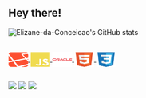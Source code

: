 ## Hey there!
![Elizane-da-Conceicao's GitHub stats](https://github-readme-stats.vercel.app/api?username=Elizane-da-Conceicao&show_icons=true&theme=onedark)

<div align="center">
  <a href="https://github.com/Elizane-da-Conceicao">
</div>
<div style="display: inline_block"><br>
  <img align="center" alt="Liz-Laravel" height="30" width="40" src="https://raw.githubusercontent.com/devicons/devicon/master/icons/laravel/laravel-plain.svg">
  <img align="center" alt="Liz-Js" height="30" width="40" src="https://raw.githubusercontent.com/devicons/devicon/master/icons/javascript/javascript-plain.svg">
  <img align="center" alt="Liz-Oracle" height="30" width="40" src="https://raw.githubusercontent.com/devicons/devicon/master/icons/oracle/oracle-original.svg">
  <img align="center" alt="Liz-HTML" height="30" width="40" src="https://raw.githubusercontent.com/devicons/devicon/master/icons/html5/html5-original.svg">
  <img align="center" alt="Liz-CSS" height="30" width="40" src="https://raw.githubusercontent.com/devicons/devicon/master/icons/css3/css3-original.svg">
</div>
  
  ##
 
<div> 
  <a href="https://instagram.com/elizanedaconceicao/" target="_blank"><img src="https://img.shields.io/badge/-Instagram-%23E4405F?style=for-the-badge&logo=instagram&logoColor=white" target="_blank"></a>
  <a href = "mailto:elizanedaconceicao@gmail.com"><img src="https://img.shields.io/badge/-Gmail-%23333?style=for-the-badge&logo=gmail&logoColor=white" target="_blank"></a>
  <a href="https://www.linkedin.com/in/elizane-da-conceição/" target="_blank"><img src="https://img.shields.io/badge/-LinkedIn-%230077B5?style=for-the-badge&logo=linkedin&logoColor=white" target="_blank"></a> 
 
 
</div>
